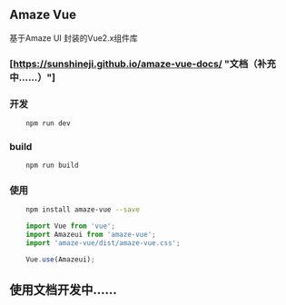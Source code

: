 ## Amaze Vue

基于Amaze UI 封装的Vue2.x组件库

### [https://sunshineji.github.io/amaze-vue-docs/ "文档（补充中……）"]

### 开发
```bash
    npm run dev
```


### build
```bash
    npm run build
```

### 使用

```bash
    npm install amaze-vue --save
```

```js
	import Vue from 'vue';
	import Amazeui from 'amaze-vue';
	import 'amaze-vue/dist/amaze-vue.css';

	Vue.use(Amazeui);
```

## 使用文档开发中……